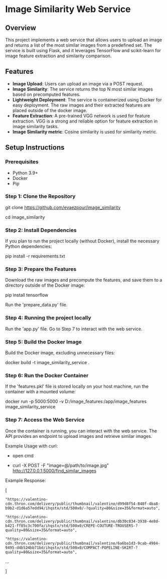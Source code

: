 # Image Similarity Web Service

## Overview

This project implements a web service that allows users to upload an image and returns a list of the most similar images from a predefined set. The service is built using Flask, and it leverages TensorFlow and scikit-learn for image feature extraction and similarity comparison.

## Features

- **Image Upload**: Users can upload an image via a POST request.
- **Image Similarity**: The service returns the top N most similar images based on precomputed features.
- **Lightweight Deployment**: The service is containerized using Docker for easy deployment. 
The raw images and their extracted features are placed outside of the docker image. 
- **Feature Extraction**: A pre-trained VGG network is used for feature extraction. 
VGG is a strong and reliable option for feature extraction in image similarity tasks.
- **Image Similarity metric**: Cosine similarity is used for similarity metric.

## Setup Instructions

### Prerequisites

- Python 3.9+
- Docker
- Pip

### Step 1: Clone the Repository

git clone https://github.com/evaezpour/image_similarity

cd image_similarity

### Step 2: Install Dependencies
If you plan to run the project locally (without Docker), install the necessary Python dependencies:

pip install -r requirements.txt

### Step 3: Prepare the Features
Download the raw images and precompute the features, and save them to a directory outside of the Docker image:

pip install tensorflow

Run the 'prepare_data.py' file.

### Step 4: Running the project locally

Run the 'app.py' file. Go to Step 7 to interact with the web service. 

### Step 5: Build the Docker Image

Build the Docker image, excluding unnecessary files:

docker build -t image_similarity_service .

### Step 6: Run the Docker Container

If the 'features.pkl' file is stored locally on your host machine, run the container with a mounted volume:

docker run -p 5000:5000 -v D:/image_features:/app/image_features image_similarity_service

### Step 7: Access the Web Service
Once the container is running, you can interact with the web service. The API provides an endpoint to upload images and retrieve similar images.

Example Usage with curl:

- open cmd

- curl -X POST -F "image=@/path/to/image.jpg" http://127.0.0.1:5000/find_similar_images

Example Response:

[

    "https://valentino-cdn.thron.com/delivery/public/thumbnail/valentino/d99d8f54-848f-4ba8-b9b2-d1d6a57edd94/ihqstx/std/500x0/-?quality=80&size=35&format=auto",

    "https://valentino-cdn.thron.com/delivery/public/thumbnail/valentino/db30c834-3938-4e8d-b421-ff85c3c700fa/ihqstx/std/500x0/CREPE-COUTURE-TROUSERS-?quality=80&size=35&format=auto",

    "https://valentino-cdn.thron.com/delivery/public/thumbnail/valentino/6a6ba1d3-9cab-4984-9495-d4b524bb71bd/ihqstx/std/500x0/COMPACT-POPELINE-SKIRT-?quality=80&size=35&format=auto",

...

]

